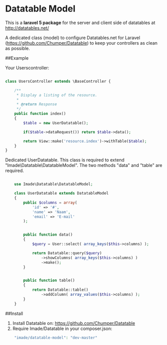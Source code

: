 Datatable Model
===============

This is a __laravel 5 package__ for the server and client side of datatables at http://datatables.net/

A dedicated class (model) to configure Datatables.net for Laravel (https://github.com/Chumper/Datatable) to keep your controllers as clean as possible.


##Example

Your Userscontroller:

```php

class UsersController extends \BaseController {

	/**
	 * Display a listing of the resource.
	 *
	 * @return Response
	 */
	public function index()
	{
		$table = new UserDatatable();

		if($table->dataRequest()) return $table->data();

		return View::make('resource.index')->withTable($table);
	}
}

```

Dedicated UserDatatable.
This class is required to extend "Imade\Datatable\DatatableModel".
The two methods "data" and "table" are required.

```php

	use Imade\Datatable\DatatableModel;

	class UserDatatable extends DatatableModel
	{
		public $columns = array(
			'id' => '#',
			'name' => 'Naam',
			'email' => 'E-mail'
		);


		public function data()
		{
			$query = User::select( array_keys($this->columns) );

			return Datatable::query($query)
				->showColumns( array_keys($this->columns) )
				->make();
		}


		public function table()
		{
			return Datatable::table()
				->addColumn( array_values($this->columns) );
		}
	}

```

##Install

1. Install Datatable on: https://github.com/Chumper/Datatable
2. Require Imade/Datatable in your composer.json:

```php
	"imade/datatable-model": "dev-master"
```
